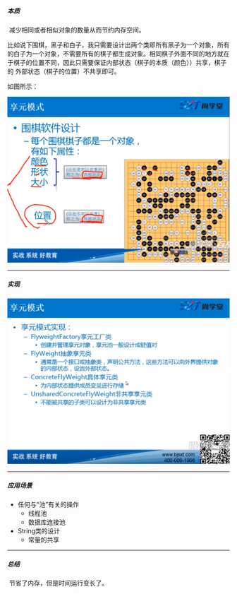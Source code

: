 ##### 本质

​	减少相同或者相似对象的数量从而节约内存空间。

​	比如说下围棋，黑子和白子，我只需要设计出两个类即所有黑子为一个对象，所有的白子为一个对象，不需要所有的棋子都生成对象。相同棋子外面不同的地方就在于棋子的位置不同，因此只需要保证内部状态（棋子的本质（颜色））共享，棋子的 外部状态（棋子的位置）不共享即可。

如图所示：

![image-20200715222445922](https://raw.githubusercontent.com/CooperXJ/ImageBed/master/img/20200715222447.png)



---

##### 实现

![image-20200715222522494](https://raw.githubusercontent.com/CooperXJ/ImageBed/master/img/20200715222523.png)

---

##### 应用场景

 - 任何与“池”有关的操作
   	- 线程池
   	- 数据库连接池
- String类的设计
  - 常量的共享



---

##### 总结

​	节省了内存，但是时间运行变长了。

